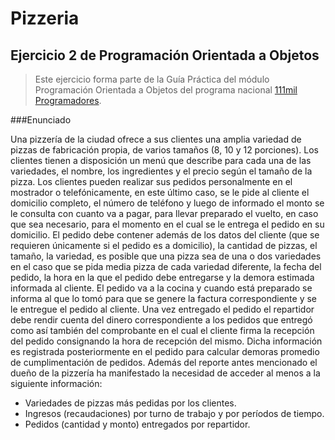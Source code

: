 # Pizzeria
## Ejercicio 2 de Programación Orientada a Objetos
> Este ejercicio forma parte de la Guía Práctica del módulo Programación Orientada a Objetos
> del programa nacional [111mil Programadores](https://www.argentina.gob.ar/111mil).

###Enunciado

Una pizzería de la ciudad ofrece a sus clientes una amplia variedad de pizzas de fabricación propia, de varios tamaños (8, 10 y 12 porciones). Los clientes tienen a disposición un menú que describe para cada una de las variedades, el nombre, los ingredientes y el precio según el tamaño de la pizza. Los clientes pueden realizar sus pedidos personalmente en el mostrador o telefónicamente, en este último caso, se le pide al cliente el domicilio completo, el número de teléfono y luego de informado el monto se le consulta con cuanto va a pagar, para llevar preparado el vuelto, en caso que sea necesario, para el momento en el cual se le entrega el pedido en su domicilio.
El pedido debe contener además de los datos del cliente (que se requieren únicamente si el pedido es a domicilio), la cantidad de pizzas, el tamaño, la variedad, es posible que una pizza sea de una o dos variedades en el caso que se pida media pizza de cada variedad diferente, la fecha del pedido, la hora en la que el pedido debe entregarse y la demora estimada informada al cliente.
El pedido va a la cocina y cuando está preparado se informa al que lo tomó para que se genere la factura correspondiente y se le entregue el pedido al cliente.
Una vez entregado el pedido el repartidor debe rendir cuenta del dinero correspondiente a los pedidos que entregó como así también del comprobante en el cual el cliente firma la recepción del pedido consignando la hora de recepción del mismo. Dicha información es registrada posteriormente en el pedido para calcular demoras promedio de cumplimentación de pedidos. 
Además del reporte antes mencionado el dueño de la pizzería ha manifestado la necesidad de acceder al menos a la siguiente información:
* Variedades de pizzas más pedidas por los clientes.
* Ingresos (recaudaciones) por turno de trabajo y por períodos de tiempo.
*	Pedidos (cantidad y monto) entregados por repartidor.
